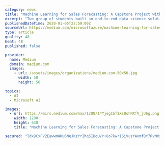 ```yaml
---
category: news
title: "Machine Learning for Sales Forecasting: A Capstone Project with Columbia University"
excerpt: "Two group of students built an end-to-end data science solution using Azure Machine Learning to accurately forecast sales. Azure Machine Learning is a cloud-based environment that you can use to ..."
publishedDateTime: 2020-01-05T22:59:00Z
sourceUrl: https://medium.com/microsoftazure/machine-learning-for-sales-forecasting-a-capstone-project-in-with-columbia-university-cd75b99d1371
type: article
quality: 48
heat: 48
published: false

provider:
  name: Medium
  domain: medium.com
  images:
    - url: /assets/images/organizations/medium.com-50x50.jpg
      width: 50
      height: 50

topics:
  - AI
  - Microsoft AI

images:
  - url: https://miro.medium.com/max/1200/1*YjegCbf2XsUohNXfV_jU6g.png
    width: 1200
    height: 638
    title: "Machine Learning for Sales Forecasting: A Capstone Project with Columbia University"

secured: "ldx9CxFV2EawwmWHu6NeJKzYrIhq5IDqU/r+8o7kwrISiVuzYAumfDY7RvNVzBScJBl2mAc2flBvW1JRVky9KnXNLtnatQuUn3fVTaMMoyFEXpsbmVsd0VAYlFxSsQ0JZbPYJ0dJv/rCGDWtTEL/DjIbszU9+Rm3bATomp5a1hDVzyDCDnzWlAt1+N0nx1h4WK5hbJOLeYlmuKfetOLa5Krgi5RCP82yW9QdyNGsJso851ua/rhSu3AH5AAH8T7g5GsZmm4WrDnr38yqcINfPFpt8NzPhH5orIVumieyW8c4mNoU58eikpRILTTMLYCK;Wkcee+VJTLXK9uiDsg+zIg=="
---
```



